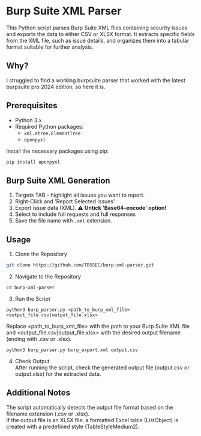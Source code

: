 # Burp Suite XML Parser

This Python script parses Burp Suite XML files containing security issues and exports the data to either CSV or XLSX format. It extracts specific fields from the XML file, such as issue details, and organizes them into a tabular format suitable for further analysis.

## Why?
I struggled to find a working burpsuite parser that worked with the latest burpsuite pro 2024 edition, so here it is.

## Prerequisites

- Python 3.x
- Required Python packages:
  - `xml.etree.ElementTree`
  - `openpyxl`

Install the necessary packages using pip:

```bash
pip install openpyxl
```

## Burp Suite XML Generation
1. Targets TAB - highlight all issues you want to report.
2. Right-Click and 'Report Selected Issues'
3. Export issue data (XML). :warning: **Untick 'Base64-encode' option!**
4. Select to include full requests and full responses
5. Save the file name with `.xml` extension.

## Usage  
1. Clone the Repository
```bash
git clone https://github.com/TDSSEC/burp-xml-parser.git
```
2. Navigate to the Repository
```
cd burp-xml-parser
```
3. Run the Script
```
python3 burp_parser.py <path_to_burp_xml_file> <output_file.csv|output_file.xlsx>
```
Replace <path_to_burp_xml_file> with the path to your Burp Suite XML file and <output_file.csv|output_file.xlsx> with the desired output filename (ending with .csv or .xlsx).
```
python3 burp_parser.py burp_export.xml output.csv
```
4. Check Output  
After running the script, check the generated output file (output.csv or output.xlsx) for the extracted data.

## Additional Notes
The script automatically detects the output file format based on the filename extension (.csv or .xlsx).  
If the output file is an XLSX file, a formatted Excel table (ListObject) is created with a predefined style (TableStyleMedium2).
